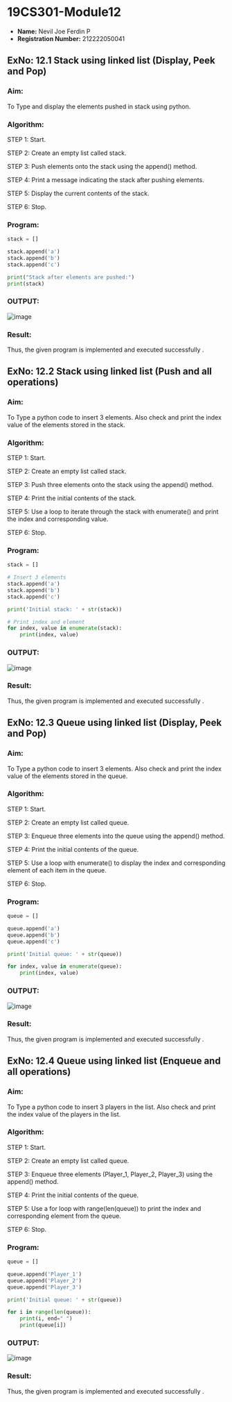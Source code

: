 # 19CS301-Module12
- **Name:** Nevil Joe Ferdin P
- **Registration Number:** 212222050041

## ExNo: 12.1 Stack using linked list (Display, Peek and Pop)
### Aim:
To Type and display the elements pushed in stack using python.

### Algorithm:

STEP 1: Start.

STEP 2: Create an empty list called stack.

STEP 3: Push elements onto the stack using the append() method.

STEP 4: Print a message indicating the stack after pushing elements.

STEP 5: Display the current contents of the stack.

STEP 6: Stop.

### Program:
```python
stack = []

stack.append('a')
stack.append('b')
stack.append('c')

print("Stack after elements are pushed:")
print(stack)


```
### OUTPUT:

![image](https://github.com/user-attachments/assets/f3ceaa65-d809-4f0c-9b76-63c92ff6962f)

### Result: 
Thus, the given program is implemented and executed successfully .

## ExNo: 12.2 Stack using linked list (Push and all operations)

### Aim:
To Type a python code to insert 3 elements. Also check and print the index value of the elements stored in the stack.

### Algorithm:

STEP 1: Start.

STEP 2: Create an empty list called stack.

STEP 3: Push three elements onto the stack using the append() method.

STEP 4: Print the initial contents of the stack.

STEP 5: Use a loop to iterate through the stack with enumerate() and print the index and corresponding value.

STEP 6: Stop.

### Program:
```python
stack = []

# Insert 3 elements
stack.append('a')
stack.append('b')
stack.append('c')

print('Initial stack: ' + str(stack))

# Print index and element
for index, value in enumerate(stack):
    print(index, value)


```
### OUTPUT:

![image](https://github.com/user-attachments/assets/8920da3e-a608-4162-a650-73a2feedfed7)

### Result: 
Thus, the given program is implemented and executed successfully .

## ExNo: 12.3 Queue using linked list (Display, Peek and Pop)

### Aim: 
To Type a python code to insert 3 elements. Also check and print the index value of the elements stored in the queue.

### Algorithm:

STEP 1: Start.

STEP 2: Create an empty list called queue.

STEP 3: Enqueue three elements into the queue using the append() method.

STEP 4: Print the initial contents of the queue.

STEP 5: Use a loop with enumerate() to display the index and corresponding element of each item in the queue.

STEP 6: Stop.

### Program:
```python
queue = []

queue.append('a')
queue.append('b')
queue.append('c')

print('Initial queue: ' + str(queue))

for index, value in enumerate(queue):
    print(index, value)

```
### OUTPUT:

![image](https://github.com/user-attachments/assets/99d705a5-df02-464e-bd3a-73b9ef3991d5)

### Result: 
Thus, the given program is implemented and executed successfully .

## ExNo: 12.4 Queue using linked list (Enqueue and all operations)

### Aim: 
To Type a python code to insert 3 players in the list. Also check and print the index value of the players in the list.

### Algorithm:

STEP 1: Start.

STEP 2: Create an empty list called queue.

STEP 3: Enqueue three elements (Player_1, Player_2, Player_3) using the append() method.

STEP 4: Print the initial contents of the queue.

STEP 5: Use a for loop with range(len(queue)) to print the index and corresponding element from the queue.

STEP 6: Stop.

### Program:
```python
queue = []

queue.append('Player_1')
queue.append('Player_2')
queue.append('Player_3')

print('Initial queue: ' + str(queue))

for i in range(len(queue)):
    print(i, end=" ")
    print(queue[i])
```
### OUTPUT:

![image](https://github.com/user-attachments/assets/3d2716d9-678d-483f-a35e-67ec4f55d685)

### Result:
Thus, the given program is implemented and executed successfully .
